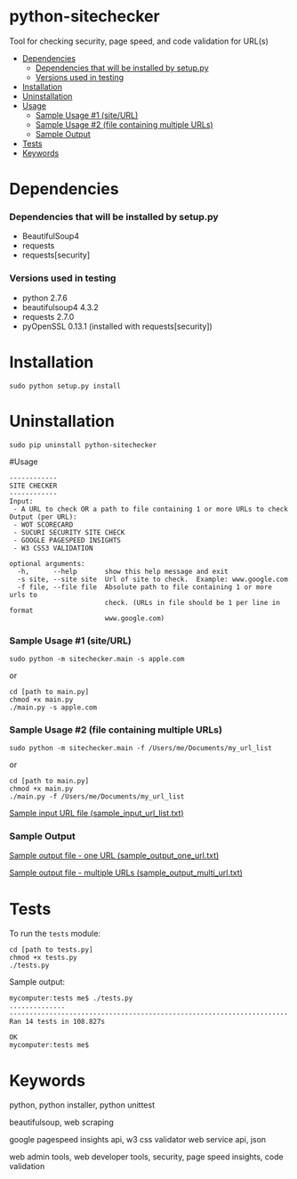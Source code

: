 python-sitechecker
==================
Tool for checking security, page speed, and code validation for URL(s)

<!---TOC generated by https://github.com/amaiorano/md-to-toc-->
- [Dependencies](#dependencies)
    - [Dependencies that will be installed by setup.py](#dependencies-that-will-be-installed-by-setuppy)
    - [Versions used in testing](#versions-used-in-testing)
- [Installation](#installation)
- [Uninstallation](#uninstallation)
- [Usage](#usage)
    - [Sample Usage #1 (site/URL)](#sample-usage-1-siteurl)
    - [Sample Usage #2 (file containing multiple URLs)](#sample-usage-2-file-containing-multiple-urls)
    - [Sample Output](#sample-output)
- [Tests](#tests)
- [Keywords](#keywords)

# Dependencies

### Dependencies that will be installed by setup.py

* BeautifulSoup4
* requests
* requests[security]
     
### Versions used in testing

* python 2.7.6
* beautifulsoup4 4.3.2
* requests 2.7.0
* pyOpenSSL 0.13.1 (installed with requests[security])

# Installation

    sudo python setup.py install

# Uninstallation

    sudo pip uninstall python-sitechecker

#Usage

    ------------
    SITE CHECKER
    ------------
    Input:
     - A URL to check OR a path to file containing 1 or more URLs to check
    Output (per URL):
     - WOT SCORECARD
     - SUCURI SECURITY SITE CHECK
     - GOOGLE PAGESPEED INSIGHTS
     - W3 CSS3 VALIDATION
    
    optional arguments:
      -h,      --help       show this help message and exit
      -s site, --site site  Url of site to check.  Example: www.google.com
      -f file, --file file  Absolute path to file containing 1 or more urls to
                            check. (URLs in file should be 1 per line in format
                            www.google.com)

### Sample Usage #1 (site/URL)

    sudo python -m sitechecker.main -s apple.com

or

    cd [path to main.py]
    chmod +x main.py
    ./main.py -s apple.com

### Sample Usage #2 (file containing multiple URLs)

    sudo python -m sitechecker.main -f /Users/me/Documents/my_url_list

or

    cd [path to main.py]
    chmod +x main.py
    ./main.py -f /Users/me/Documents/my_url_list

[Sample input URL file (sample_input_url_list.txt)](https://github.com/bwisegithub/python-sitechecker/blob/master/tests/sample_input_url_list.txt)

### Sample Output

[Sample output file - one URL (sample_output_one_url.txt)](https://github.com/bwisegithub/python-sitechecker/blob/master/tests/sample_output_one_url.txt)

[Sample output file - multiple URLs (sample_output_multi_url.txt)](https://github.com/bwisegithub/python-sitechecker/blob/master/tests/sample_output_multi_url.txt)

# Tests

To run the `tests` module:

    cd [path to tests.py]
    chmod +x tests.py
    ./tests.py

Sample output:

    mycomputer:tests me$ ./tests.py
    ..............
    ----------------------------------------------------------------------
    Ran 14 tests in 108.827s

    OK
    mycomputer:tests me$ 

# Keywords
python, python installer, python unittest

beautifulsoup, web scraping

google pagespeed insights api, w3 css validator web service api, json

web admin tools, web developer tools, security, page speed insights, code validation


